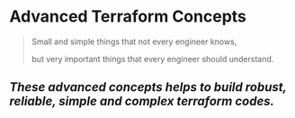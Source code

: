 # Advanced Terraform Concepts

> Small and simple things that not every engineer knows,
> 
> but very important things that every engineer should understand.

## _These advanced concepts helps to build robust, reliable, simple and complex terraform codes._

